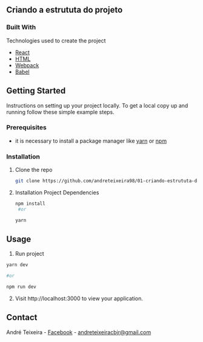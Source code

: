 <!-- ABOUT THE PROJECT -->
## Criando a estrututa do projeto

### Built With
Technologies used to create the project

* [React](https://reactjs.org/)
* [HTML](https://www.w3schools.com/html/)
* [Webpack](https://webpack.js.org/)
* [Babel](https://babeljs.io/)


<!-- GETTING STARTED -->
## Getting Started

Instructions on setting up your project locally.
To get a local copy up and running follow these simple example steps.

### Prerequisites

* it is necessary to install a package manager like [yarn](https://classic.yarnpkg.com/en/docs/install#debian-stable) or [npm](https://www.npmjs.com/get-npm)


### Installation

1. Clone the repo
   ```sh
   git clone https://github.com/andreteixeira98/01-criando-estrututa-do-projeto.git   ProjectName
   ```
2. Installation Project Dependencies
   ```sh
   npm install
    #or

   yarn
   ```

<!-- USAGE EXAMPLES -->
## Usage

1. Run project
  ```sh
  yarn dev

  #or

  npm run dev
  ```
2. Visit http://localhost:3000 to view your application.


<!-- CONTACT -->
## Contact

André Teixeira - [Facebook](https://www.facebook.com/andreteixeiravaz) - andreteixeiracbjr@gmail.com
